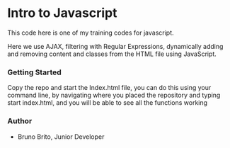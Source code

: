 # **Intro to Javascript**

This code here is one of my training codes for javascript.

Here we use AJAX, filtering with Regular Expressions, dynamically adding and removing content and classes from the HTML file using JavaScript.

### **Getting Started**

Copy the repo and start the Index.html file, you can do this using your command line, by navigating where you placed the repository and typing
start index.html, and you will be able to see all the functions working

### **Author** 

- Bruno Brito, Junior Developer

